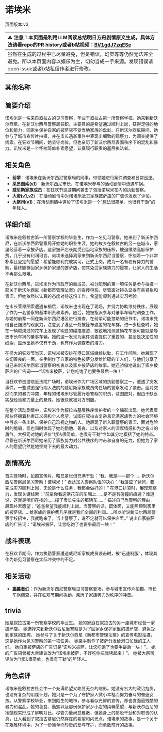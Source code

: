 # 诺埃米
页面版本:v3
 

| :warning: 注意！本页面是利用LLM阅读总结明日方舟剧情原文生成，具体方法请看repo的PR history或者b站视频：[BV1gdJ7zqESe](https://www.bilibili.com/video/BV1gdJ7zqESe/)         |
|:----------------------------|
| 虽然在生成的过程中已尽量避免，但是错误，幻觉等等仍然无法完全避免。所以本页面内容以娱乐为主，切勿当成一手来源。发现错误请open issue或者b站私信作者进行修改。|



## 其他名称

## 简要介绍
诺埃米是一名来自叙拉古的见习警察，毕业于叙拉古第一所警察学校。她来到新沃尔西尼，在新沃尔西尼警察局任职，主要目的是希望通过顺利上岗，获得足够的地位和能力，回家乡保护自家的披萨店不受当地家族的盘剥。在新沃尔西尼期间，她参与了城市宣传片拍摄，并在市长遇袭事件中表现出细致的观察力，为调查提供了线索。在狂欢节期间，她坚守岗位，但也亲历了新沃尔西尼表面秩序下的混乱和暴力。诺埃米是一个怀揣简单朴素愿望，认真履行职责的基层执法者。
## 相关角色
-   **前辈**：诺埃米在新沃尔西尼警察局的同事，带领她进行案件调查和日常巡逻。
-   **莱昂图索([v1](../chars/extended_char_lai_ang_tu_suo.md))**：新沃尔西尼市长，在诺埃米参与的活动剧情中遭遇车祸。
-   **威尼斯家族成员**：在狂欢节巡游期间袭击了包括诺埃米在内的执勤警察。
-   **大帝([v1](../chars/extended_char_da_di.md),[v2](extended_char_da_di.md))**：在活动剧情中对诺埃米及其家族披萨店的广告词发表了评论。
-   **大祭司([v1](../chars/extended_char_da_ji_si.md))**：在活动剧情中评价了诺埃米是一个“想法很简单，也很有干劲”的年轻人。
## 详细介绍
诺埃米是叙拉古第一所警察学校的毕业生，作为一名见习警察，她来到了新沃尔西尼，在新沃尔西尼警察局开始她的职业生涯。她的故乡在叙拉古的另一座城市，家里经营着一家披萨店。这家披萨店长期受到当地家族的压榨，被迫缴纳高额保护费，几乎没有利润可言。诺埃米选择离家来到新沃尔西尼当警察，怀揣着一个非常朴素且坚定的愿望：希望能顺利完成实习，正式上岗，成为一名有权有势力的警察，最终能够回家乡保护家里的披萨店，使其免受家族势力的侵害，让家人的生活不再那么艰难。

在新沃尔西尼，诺埃米作为市政厅的新成员，被分配到的第一项任务是参与拍摄一部关于新沃尔西尼《新都市管理法案》的宣传电影。尽管面对镜头显得有些紧张和青涩，但她依然以认真的态度对待这份工作，希望能顺利通过实习考验。

在市长莱昂图索遭遇车祸后，诺埃米也出现在了现场，并努力协助维持秩序，展现了作为一名警察的基本职责和素养。随后，她被指派参与对肇事车辆的调查工作，与她的前辈一同在新沃尔西尼港区进行排查。在前辈可能忽略的细节中，诺埃米凭借自己细致的观察力，注意到了港区一处被篷布遮盖的花车群。进一步检查时，她在一辆燃烧过的花车上发现了明显的碰撞痕迹，敏锐地推测这辆花车很可能就是导致市长车祸的肇事车辆。她的这一发现为案件调查提供了重要的、甚至是决定性的线索，显示出她不仅有干劲，也有作为调查者的潜力。

在盛大的狂欢节当天，诺埃米被安排在港口区域继续执勤。在工作间隙，她展现了亲切善良的一面，亲手制作了自家的特色披萨分发给忙碌的工人们，与他们分享了自己来新沃尔西尼当警察的初衷以及家乡披萨店的故事。她还骄傲地说出了家乡披萨店的广告词——“诺埃米披萨，让您吃饱了也要争最后一块！”

当狂欢节巡游临近法院广场时，诺埃米作为广场区域的执勤警察之一，遭遇了突发事件。一些试图强行闯入法院的威尼斯家族成员向在场的警察发动了袭击。面对突然而来的暴力冲突，年轻的诺埃米尽管履行着警察的职责，试图应对，但由于缺乏实战经验和力量上的悬殊，她很快就被对方制服。

在整个活动剧情中，诺埃米作为叙拉古基层秩序维护者的一个缩影出现。她代表着那些怀揣着朴素正义感和个人愿望，试图在叙拉古复杂且充满家族势力的社会环境中寻求一条出路、保护自己珍视之物的人。她展现了新入职警察的青涩、面对危险时的脆弱，但也同时体现了她的勤勉、善良、以及对家人的深厚情感和为之奋斗的勇气。大祭司对她的评价“想法很简单，也很有干劲”恰如其分地概括了她的特点。尽管在新沃尔西尼她亲历了家族势力对公共秩序的冲击和自身的无力，但她为了家人的愿望仍然是她坚持下去的最大动力。
## 剧情高光
首次登场时，拍摄宣传片，略显紧张但充满干劲：“我、我是——那个......新沃尔西尼警察局见习警察！诺埃米！”
表达加入警察队伍的决心：“我答应了爸爸，要完成实习顺利上岗，无论是什么任务，我都会做好的！”
在港口排查时，展现观察力，发现关键线索：“前辈你看这辆花车的车厢上......是不是有碰撞的痕迹？难道说，这就是咱们在找的......撞了市长先生的那辆车......”
描述自己当警察的理由，展现朴素愿望：“爸爸希望我能顺利上岗。当警察的话，既体面，又能照顾到家里的披萨店......给家族的保护费几乎就是我们全部的利润......所以听说新沃尔西尼警察学校招生，我就跑来了。当上警察了，说不定就可以保护店里。”
说出自家披萨店的广告词：“诺埃米披萨，让您吃饱了也要争最后一块！”
## 战斗表现
在狂欢节期间，作为执勤警察遭遇威尼斯家族成员袭击时，被“迅速制服”，体现其作为新见习警察在实际冲突中的不足。
## 相关活动
-   **[揭幕者们](../stories/act38side.md)**：作为新沃尔西尼警察局见习警察登场，参与城市宣传片拍摄、市长车祸调查，并在狂欢节期间执勤，亲历了家族势力对秩序的冲击。
## trivia
她是叙拉古第一所警察学校的毕业生。
她的家庭在叙拉古的另一座城市经营一家披萨店。
她选择来到新沃尔西尼当警察是为了回家乡保护家里的披萨店，避免受到家族的压榨。
她参与了关于新沃尔西尼《新都市管理法案》的宣传电影拍摄，这是她作为见习警察的第一项任务。
她亲手制作了披萨分发给港口忙碌的工人们。
她自家披萨店的广告词是“诺埃米披萨，让您吃饱了也要争最后一块！”。
她的广告词曾被大帝建议改为“诺埃米披萨，不好吃你把我铐起来！”。
她被大祭司评价为“想法很简单，也很有干劲”的年轻人。
## 角色点评
诺埃米是叙拉古社会中一个充满希望又略显无奈的缩影。她没有宏大的政治抱负，也没有复杂的阴谋计划，她只是一个为了守护家人微小幸福而努力奋斗的普通女孩。从警察学校毕业，来到陌生的城市，参与看似光鲜的宣传，却也直面最残酷的暴力和混乱。她的善良、勤勉以及那份保护家乡小店的纯粹愿望，与新沃尔西尼的冷酷现实形成了鲜明对比。尽管力量尚显稚嫩，但她身上的那股干劲和对职责的认真，让人看到了叙拉古基层仍然存在的希望和闪光点。诺埃米的故事，是一个关于在艰难环境中，为了一份简单而珍贵的爱与守护，而勇敢前行的故事。